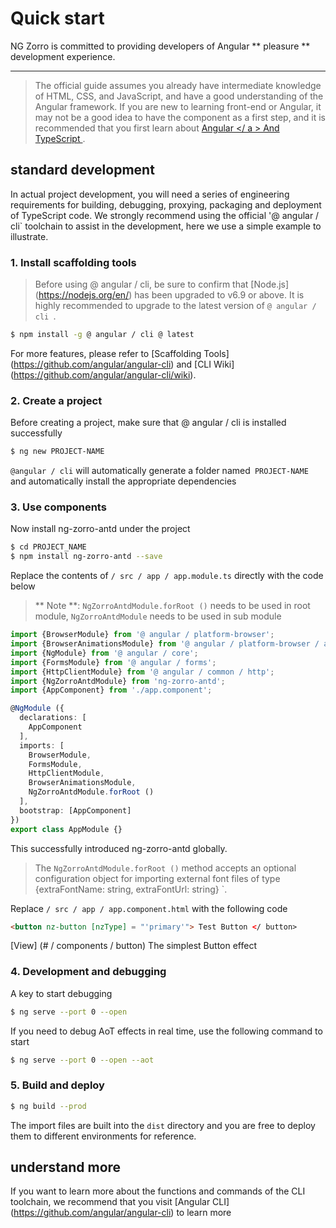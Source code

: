 Quick start
===
NG Zorro is committed to providing developers of Angular ** pleasure ** development experience.

---
> The official guide assumes you already have intermediate knowledge of HTML, CSS, and JavaScript, and have a good understanding of the Angular framework. If you are new to learning front-end or Angular, it may not be a good idea to have the component as a first step, and it is recommended that you first learn about <a href="http://www.angular.cn" target="_blank"> Angular </ a > And <a href="https://www.typescriptlang.org/" target="_blank"> TypeScript </a>.


## standard development

In actual project development, you will need a series of engineering requirements for building, debugging, proxying, packaging and deployment of TypeScript code.
We strongly recommend using the official '@ angular / cli` toolchain to assist in the development, here we use a simple example to illustrate.

### 1. Install scaffolding tools

> Before using @ angular / cli, be sure to confirm that [Node.js] (https://nodejs.org/en/) has been upgraded to v6.9 or above. It is highly recommended to upgrade to the latest version of `@ angular / cli `.

```bash
$ npm install -g @ angular / cli @ latest
```

For more features, please refer to [Scaffolding Tools] (https://github.com/angular/angular-cli) and [CLI Wiki] (https://github.com/angular/angular-cli/wiki).

### 2. Create a project

Before creating a project, make sure that @ angular / cli is installed successfully
```bash
$ ng new PROJECT-NAME
```

`@angular / cli` will automatically generate a folder named` PROJECT-NAME` and automatically install the appropriate dependencies

### 3. Use components

Now install ng-zorro-antd under the project
```bash
$ cd PROJECT_NAME
$ npm install ng-zorro-antd --save
```

Replace the contents of `/ src / app / app.module.ts` directly with the code below

> ** Note **: `NgZorroAntdModule.forRoot ()` needs to be used in root module, `NgZorroAntdModule` needs to be used in sub module

```typescript
import {BrowserModule} from '@ angular / platform-browser';
import {BrowserAnimationsModule} from '@ angular / platform-browser / animations';
import {NgModule} from '@ angular / core';
import {FormsModule} from '@ angular / forms';
import {HttpClientModule} from '@ angular / common / http';
import {NgZorroAntdModule} from 'ng-zorro-antd';
import {AppComponent} from './app.component';

@NgModule ({
  declarations: [
    AppComponent
  ],
  imports: [
    BrowserModule,
    FormsModule,
    HttpClientModule,
    BrowserAnimationsModule,
    NgZorroAntdModule.forRoot ()
  ],
  bootstrap: [AppComponent]
})
export class AppModule {}

```
This successfully introduced ng-zorro-antd globally.

> The `NgZorroAntdModule.forRoot ()` method accepts an optional configuration object for importing external font files of type {extraFontName: string, extraFontUrl: string} `.

Replace `/ src / app / app.component.html` with the following code

```html
<button nz-button [nzType] = "'primary'"> Test Button </ button>
```
[View] (# / components / button) The simplest Button effect


### 4. Development and debugging

A key to start debugging

```bash
$ ng serve --port 0 --open
```

If you need to debug AoT effects in real time, use the following command to start

```bash
$ ng serve --port 0 --open --aot
```

### 5. Build and deploy

```bash
$ ng build --prod
```

The import files are built into the `dist` directory and you are free to deploy them to different environments for reference.



## understand more

If you want to learn more about the functions and commands of the CLI toolchain, we recommend that you visit [Angular CLI] (https://github.com/angular/angular-cli) to learn more

